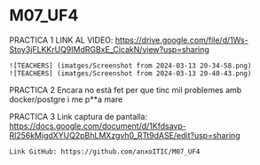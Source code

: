 # M07_UF4

PRACTICA 1
    LINK AL VIDEO:
    https://drive.google.com/file/d/1Ws-Stoy3jFLKKrUQ9IMdRGBxE_CicakN/view?usp=sharing

    ![TEACHERS] (imatges/Screenshot from 2024-03-13 20-34-58.png)
    ![TEACHERS] (imatges/Screenshot from 2024-03-13 20-40-43.png)


PRACTICA 2
    Encara no està fet per que tinc mil problemes amb docker/postgre i me p**a mare


PRACTICA 3
    Link captura de pantalla: https://docs.google.com/document/d/1Kfdsavp-Rl256kMjgdXYUQ2pBhLMXzgvh0_RTt9dASE/edit?usp=sharing


    Link GitHub: https://github.com/anxoITIC/M07_UF4